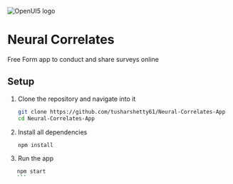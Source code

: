 ![OpenUI5 logo](https://img.icons8.com/color/48/000000/neural_connections.png)

# Neural Correlates
Free Form app to conduct and share surveys online



## Setup
1. Clone the repository and navigate into it
    ```sh
    git clone https://github.com/tusharshetty61/Neural-Correlates-App
    cd Neural-Correlates-App
    ```
2. Install all dependencies
    ```sh
    npm install
    ```
3. Run the app
 ```sh
    npm start
    ```

